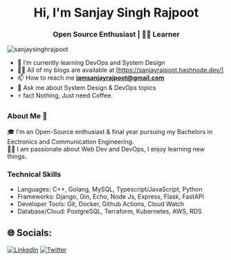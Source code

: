 <h1 align="center">Hi, I'm Sanjay Singh Rajpoot</h1>
<h3 align="center">Open Source Enthusiast | 🙋‍♂️ Learner </h3>

<p align="left"> <img src="https://komarev.com/ghpvc/?username=sanjaysinghrajpoot&label=Profile%20views&color=0e75b6&style=flat" alt="sanjaysinghrajpoot" /> </p>

- 🌱 I’m currently learning DevOps and System Design
- 👨‍💻 All of my blogs are available at [https://sanjayrajpoot.hashnode.dev/]
- 📫 How to reach me **iamsanjayrajpoot@gmail.com**
- 💬 Ask me about System Design & DevOps topics
- ⚡ fact Nothing, Just need Coffee.

### About Me 🚀
🎓 I’m an Open-Source enthusiast & final year pursuing my Bachelors in Eectronics and Communication Engineering.</br>
👨‍💻  I am passionate about Web Dev and DevOps, I enjoy learning new things. </br>

### Technical Skills
- Languages: C++, Golang, MySQL, Typescript/JavaScript, Python
- Frameworks: Django, Gin, Echo, Node Js, Express, Flask, FastAPI
- Developer Tools: Git, Docker, Github Actions, Cloud Watch
- Database/Cloud: PostgreSQL, Terraform, Kubernetes, AWS, RDS

## 🌐 Socials:
[![LinkedIn](https://img.shields.io/badge/LinkedIn-%230077B5.svg?logo=linkedin&logoColor=white)](https://linkedin.com/in/sanjaysinghrajpoot) [![Twitter](https://img.shields.io/badge/Twitter-%231DA1F2.svg?logo=Twitter&logoColor=white)](https://twitter.com/SanjayRajpoot22) 


